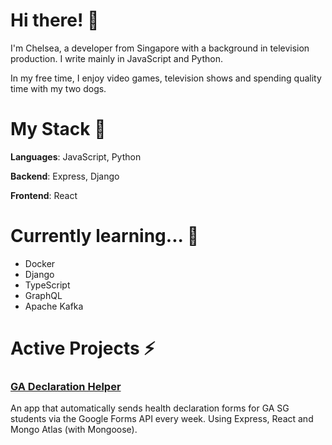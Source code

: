 # Hi there! 🦊 

I'm Chelsea, a developer from Singapore with a background in television production. I write mainly in JavaScript and Python.

In my free time, I enjoy video games, television shows and spending quality time with my two dogs.

# My Stack 👾

**Languages**: JavaScript, Python

**Backend**: Express, Django

**Frontend**: React

# Currently learning... 📕
- Docker
- Django
- TypeScript
- GraphQL
- Apache Kafka
# Active Projects ⚡️

### [GA Declaration Helper](https://github.com/chelsejw/declare) 

An app that automatically sends health declaration forms for GA SG students via the Google Forms API every week. Using Express, React and Mongo Atlas (with Mongoose).


